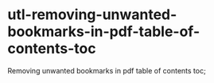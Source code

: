 # utl-removing-unwanted-bookmarks-in-pdf-table-of-contents-toc
Removing unwanted bookmarks in pdf table of contents toc;
